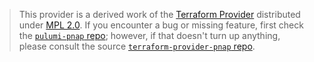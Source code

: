 > This provider is a derived work of the [Terraform Provider](https://github.com/terraform-providers/terraform-provider-pnap)
> distributed under [MPL 2.0](https://www.mozilla.org/en-US/MPL/2.0/). If you encounter a bug or missing feature,
> first check the [`pulumi-pnap` repo](/issues); however, if that doesn't turn up anything,
> please consult the source [`terraform-provider-pnap` repo](https://github.com/terraform-providers/terraform-provider-pnap/issues).
